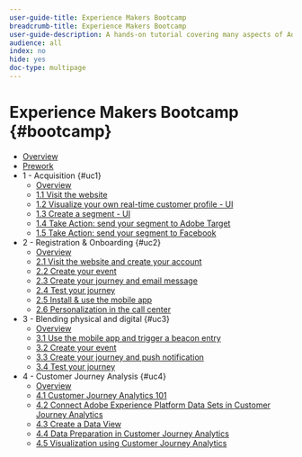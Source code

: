```yaml
---
user-guide-title: Experience Makers Bootcamp
breadcrumb-title: Experience Makers Bootcamp
user-guide-description: A hands-on tutorial covering many aspects of Adobe Experience Platform.
audience: all
index: no
hide: yes
doc-type: multipage
---
```


# Experience Makers Bootcamp {#bootcamp}

+ [Overview](/help/bootcamp/overview.md)
+ [Prework](/help/bootcamp/prework.md)
+ 1 - Acquisition {#uc1}
  + [Overview](/help/bootcamp/uc/uc1/uc1.md)
  + [1.1 Visit the website](/help/bootcamp/uc/uc1/ex1.md)
  + [1.2 Visualize your own real-time customer profile - UI](/help/bootcamp/uc/uc1/ex2.md)
  + [1.3 Create a segment - UI](/help/bootcamp/uc/uc1/ex3.md)
  + [1.4 Take Action: send your segment to Adobe Target](/help/bootcamp/uc/uc1/ex4.md)
  + [1.5 Take Action: send your segment to Facebook](/help/bootcamp/uc/uc1/ex5.md)
+ 2 - Registration & Onboarding {#uc2}
  + [Overview](/help/bootcamp/uc/uc2/uc2.md)
  + [2.1 Visit the website and create your account](/help/bootcamp/uc/uc2/ex1.md)
  + [2.2 Create your event](/help/bootcamp/uc/uc2/ex2.md)
  + [2.3 Create your journey and email message](/help/bootcamp/uc/uc2/ex3.md)
  + [2.4 Test your journey](/help/bootcamp/uc/uc2/ex4.md) 
  + [2.5 Install & use the mobile app](/help/bootcamp/uc/uc2/ex5.md) 
  + [2.6 Personalization in the call center](/help/bootcamp/uc/uc2/ex6.md) 
+ 3 - Blending physical and digital {#uc3}
  + [Overview](/help/bootcamp/uc/uc3/uc3.md)
  + [3.1 Use the mobile app and trigger a beacon entry](/help/bootcamp/uc/uc3/ex1.md)
  + [3.2 Create your event](/help/bootcamp/uc/uc3/ex2.md)
  + [3.3 Create your journey and push notification](/help/bootcamp/uc/uc3/ex3.md)
  + [3.4 Test your journey](/help/bootcamp/uc/uc3/ex4.md)
+ 4 - Customer Journey Analysis {#uc4}
  + [Overview](/help/bootcamp/uc/uc4/uc4.md)
  + [4.1 Customer Journey Analytics 101](/help/bootcamp/uc/uc4/ex1.md)
  + [4.2 Connect Adobe Experience Platform Data Sets in Customer Journey Analytics](/help/bootcamp/uc/uc4/ex2.md)
  + [4.3 Create a Data View](/help/bootcamp/uc/uc4/ex3.md)
  + [4.4 Data Preparation in Customer Journey Analytics](/help/bootcamp/uc/uc4/ex4.md)
  + [4.5 Visualization using Customer Journey Analytics](/help/bootcamp/uc/uc4/ex5.md)